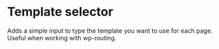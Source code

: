 Template selector
=================

Adds a simple input to type the template you want to use for each page. Useful when working with wp-routing.